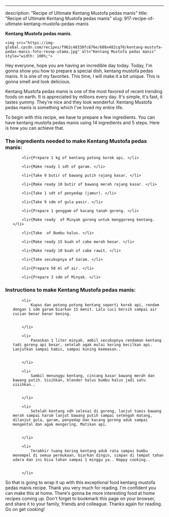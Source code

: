 ---
description: "Recipe of Ultimate Kentang Mustofa pedas manis"
title: "Recipe of Ultimate Kentang Mustofa pedas manis"
slug: 917-recipe-of-ultimate-kentang-mustofa-pedas-manis

<p>
	<strong>Kentang Mustofa pedas manis</strong>. 
	
</p>
<p>
	
	<img src="https://img-global.cpcdn.com/recipes/f962c48330fc876e/680x482cq70/kentang-mustofa-pedas-manis-foto-resep-utama.jpg" alt="Kentang Mustofa pedas manis" style="width: 100%;">
	
	
</p>
<p>
	Hey everyone, hope you are having an incredible day today. Today, I'm gonna show you how to prepare a special dish, kentang mustofa pedas manis. It is one of my favorites. This time, I will make it a bit unique. This is gonna smell and look delicious.
</p>
	
<p>
	Kentang Mustofa pedas manis is one of the most favored of recent trending foods on earth. It is appreciated by millions every day. It's simple, it's fast, it tastes yummy. They're nice and they look wonderful. Kentang Mustofa pedas manis is something which I've loved my entire life.
</p>
<p>
	
</p>

<p>
To begin with this recipe, we have to prepare a few ingredients. You can have kentang mustofa pedas manis using 14 ingredients and 5 steps. Here is how you can achieve that.
</p>

<h3>The ingredients needed to make Kentang Mustofa pedas manis:</h3>

<ol>
	
		<li>{Prepare 1 kg of kentang potong korek api. </li>
	
		<li>{Make ready 1 sdt of garam. </li>
	
		<li>{Take 9 butir of bawang putih rajang kasar. </li>
	
		<li>{Make ready 10 butir of bawang merah rajang kasar. </li>
	
		<li>{Take 1 sdt of penyedap (jamur). </li>
	
		<li>{Take 9 sdm of gula pasir. </li>
	
		<li>{Prepare 1 genggam of kacang tanah goreng. </li>
	
		<li>{Make ready  of Minyak goreng untuk menggoreng kentang. </li>
	
		<li>{Take  of Bumbu halus. </li>
	
		<li>{Make ready 15 buah of cabe merah besar. </li>
	
		<li>{Make ready 10 buah of cabe rawit. </li>
	
		<li>{Take secukupnya of Garam. </li>
	
		<li>{Prepare 50 ml of air. </li>
	
		<li>{Prepare 3 sdm of Minyak. </li>
	
</ol>
<p>
	
</p>

<h3>Instructions to make Kentang Mustofa pedas manis:</h3>

<ol>
	
		<li>
			Kupas dan potong potong kentang seperti korek api, rendam dengan 1 sdm garam biarkan 15 menit. Lalu cuci bersih sampai air cucian benar benar bening.
			
			
		</li>
	
		<li>
			Panaskan 1 liter minyak, ambil secukupnya rendaman kentang tadi goreng api besar, setelah agak mulai kering kecilkan api. Lanjutkan sampai habis, sampai kuning keemasan..
			
			
		</li>
	
		<li>
			Sambil menunggu kentang, cincang kasar bawang merah dan bawang putih. Sisihkan, blender halus bumbu halus jadi satu sisihkan..
			
			
		</li>
	
		<li>
			Setelah kentang sdh selesai di goreng, lanjut tumis bawang merah sampai harum lanjut bawang putih sampai setengah matang, dilanjut gula, garam, penyedap dan kacang goreng aduk sampai mengental dan agak mengering. Matikan api.
			
			
		</li>
	
		<li>
			Terakhir tuang kering kentang aduk rata sampai bumbu menempel di semua permukaan, biarkan dingin, simpan di tempat tahan udara dan ini bisa tahan sampai 1 minggu ya.. Happy cooking..
			
			
		</li>
	
</ol>

<p>
	
</p>

<p>
	So that is going to wrap it up with this exceptional food kentang mustofa pedas manis recipe. Thank you very much for reading. I'm confident you can make this at home. There's gonna be more interesting food at home recipes coming up. Don't forget to bookmark this page on your browser, and share it to your family, friends and colleague. Thanks again for reading. Go on get cooking!
</p>
